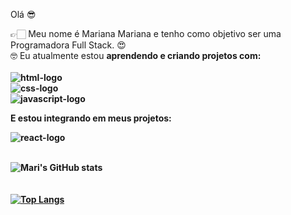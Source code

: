 Olá 😎

👉🏻 Meu nome é Mariana Mariana e tenho como objetivo ser uma Programadora Full Stack. 😍
<br>
🤓 Eu atualmente estou <b>aprendendo<b> e <b>criando<b> projetos com:
<br>
<br>
   <img src="https://img.shields.io/badge/HTML5-E34F26?style=for-the-badge&logo=html5&logoColor=white" alt="html-logo"/>
   <br>
   <img src="https://img.shields.io/badge/CSS3-1572B6?style=for-the-badge&logo=css3&logoColor=white" alt="css-logo"/>
   <br>
   <img src="https://img.shields.io/badge/JavaScript-F7DF1E?style=for-the-badge&logo=javascript&logoColor=black" alt="javascript-logo"/>
<br>
<p> E estou integrando em meus projetos:</p>


   <img src="https://img.shields.io/badge/React-20232A?style=for-the-badge&logo=react&logoColor=61DAFB" alt="react-logo"/>
   <br>
   <br>
   
![Mari's GitHub stats](https://github-readme-stats.vercel.app/api?username=MarianaMartins01&show_icons=true&theme=transparent)
<br>
<br>
<br>
[![Top Langs](https://github-readme-stats.vercel.app/api/top-langs/?username=MarianaMartins01)](https://github.com/anuraghazra/github-readme-stats )



